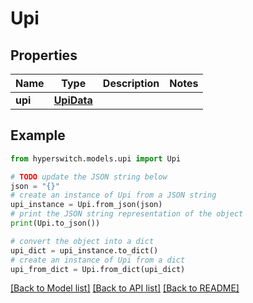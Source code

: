 # Upi


## Properties

Name | Type | Description | Notes
------------ | ------------- | ------------- | -------------
**upi** | [**UpiData**](UpiData.md) |  | 

## Example

```python
from hyperswitch.models.upi import Upi

# TODO update the JSON string below
json = "{}"
# create an instance of Upi from a JSON string
upi_instance = Upi.from_json(json)
# print the JSON string representation of the object
print(Upi.to_json())

# convert the object into a dict
upi_dict = upi_instance.to_dict()
# create an instance of Upi from a dict
upi_from_dict = Upi.from_dict(upi_dict)
```
[[Back to Model list]](../README.md#documentation-for-models) [[Back to API list]](../README.md#documentation-for-api-endpoints) [[Back to README]](../README.md)



